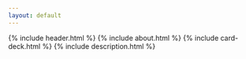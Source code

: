 ```yaml
---
layout: default
---
```


{% include header.html %}
{% include about.html %}
{% include card-deck.html %}
{% include description.html %}